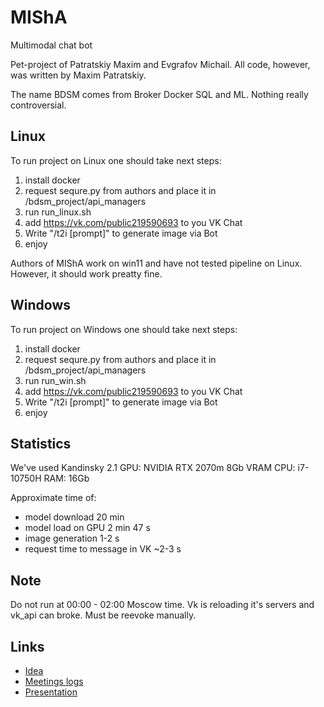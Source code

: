 # MIShA

Multimodal chat bot

Pet-project of Patratskiy Maxim and Evgrafov Michail. All code, however, was written by Maxim Patratskiy.

The name BDSM comes from Broker Docker SQL and ML. Nothing really controversial.

## Linux

To run project on Linux one should take next steps:

1. install docker
2. request sequre.py from authors and place it in /bdsm_project/api_managers
3. run run_linux.sh
4. add <https://vk.com/public219590693> to you VK Chat
5. Write "/t2i [prompt]" to generate image via Bot
6. enjoy

Authors of MIShA work on win11 and have not tested pipeline on Linux. However, it should work preatty fine.

## Windows

To run project on Windows one should take next steps:

1. install docker
2. request sequre.py from authors and place it in /bdsm_project/api_managers
3. run run_win.sh
4. add <https://vk.com/public219590693> to you VK Chat
5. Write "/t2i [prompt]" to generate image via Bot
6. enjoy

## Statistics

We've used Kandinsky 2.1
GPU: NVIDIA RTX 2070m 8Gb VRAM
CPU: i7-10750H
RAM: 16Gb

Approximate time of:

- model download 20 min
- model load on GPU 2 min 47 s
- image generation 1-2 s
- request time to message in VK ~2-3 s

## Note

Do not run at 00:00 - 02:00 Moscow time. Vk is reloading it's servers and vk_api can broke. Must be reevoke manually.

## Links

- [Idea](https://docs.google.com/document/d/1sunezogn2XQRF8IXuGWlRd4VWdmb0EyL9DSEKVfTEuw/edit#heading=h.gjdgxs)
- [Meetings logs](https://docs.google.com/document/d/1cduKaf6tQiI3LKFeZ9xUvUelG3aqCJjW1Tpw0QZaCng/edit)
- [Presentation](https://docs.google.com/presentation/d/1UE9Dc4OGZOk07BRos3oWV8vR7IcPH7JNnFjVwet8epc/edit?usp=sharing)
